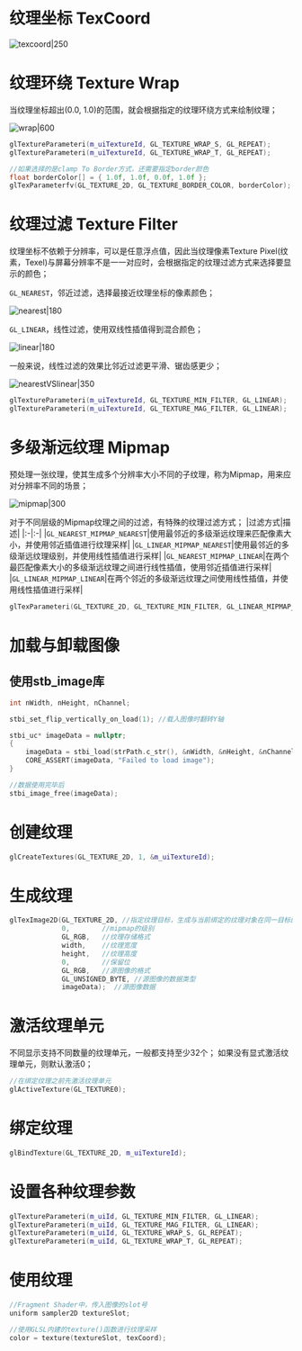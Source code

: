 
# 纹理坐标 TexCoord

![texcoord|250](https://pic-1315225359.cos.ap-shanghai.myqcloud.com/20230131090038.png)

# 纹理环绕 Texture Wrap

当纹理坐标超出(0.0, 1.0)的范围，就会根据指定的纹理环绕方式来绘制纹理；

![wrap|600](https://pic-1315225359.cos.ap-shanghai.myqcloud.com/20230131090236.png)

```c++
glTextureParameteri(m_uiTextureId, GL_TEXTURE_WRAP_S, GL_REPEAT);
glTextureParameteri(m_uiTextureId, GL_TEXTURE_WRAP_T, GL_REPEAT);

//如果选择的是clamp To Border方式，还需要指定border颜色
float borderColor[] = { 1.0f, 1.0f, 0.0f, 1.0f };
glTexParameterfv(GL_TEXTURE_2D, GL_TEXTURE_BORDER_COLOR, borderColor);
```

# 纹理过滤 Texture Filter

纹理坐标不依赖于分辨率，可以是任意浮点值，因此当纹理像素Texture Pixel(纹素，Texel)与屏幕分辨率不是一一对应时，会根据指定的纹理过滤方式来选择要显示的颜色；

`GL_NEAREST`，邻近过滤，选择最接近纹理坐标的像素颜色；

![nearest|180](https://pic-1315225359.cos.ap-shanghai.myqcloud.com/20230131091301.png)

`GL_LINEAR`，线性过滤，使用双线性插值得到混合颜色；

![linear|180](https://pic-1315225359.cos.ap-shanghai.myqcloud.com/20230131091420.png)

一般来说，线性过滤的效果比邻近过滤更平滑、锯齿感更少；

![nearestVSlinear|350](https://pic-1315225359.cos.ap-shanghai.myqcloud.com/20230131091651.png)

```c++
glTextureParameteri(m_uiTextureId, GL_TEXTURE_MIN_FILTER, GL_LINEAR);
glTextureParameteri(m_uiTextureId, GL_TEXTURE_MAG_FILTER, GL_LINEAR);
```

# 多级渐远纹理 Mipmap

预处理一张纹理，使其生成多个分辨率大小不同的子纹理，称为Mipmap，用来应对分辨率不同的场景；

![mipmap|300](https://pic-1315225359.cos.ap-shanghai.myqcloud.com/20230131092137.png)

对于不同层级的Mipmap纹理之间的过滤，有特殊的纹理过滤方式；
|过滤方式|描述|
|:-|:-|
|`GL_NEAREST_MIPMAP_NEAREST`|使用最邻近的多级渐远纹理来匹配像素大小，并使用邻近插值进行纹理采样|
|`GL_LINEAR_MIPMAP_NEAREST`|使用最邻近的多级渐远纹理级别，并使用线性插值进行采样|
|`GL_NEAREST_MIPMAP_LINEAR`|在两个最匹配像素大小的多级渐远纹理之间进行线性插值，使用邻近插值进行采样|
|`GL_LINEAR_MIPMAP_LINEAR`|在两个邻近的多级渐远纹理之间使用线性插值，并使用线性插值进行采样|

```c++
glTexParameteri(GL_TEXTURE_2D, GL_TEXTURE_MIN_FILTER, GL_LINEAR_MIPMAP_LINEAR);
```

# 加载与卸载图像

## 使用stb_image库

```c++
int nWidth, nHeight, nChannel;

stbi_set_flip_vertically_on_load(1); //载入图像时翻转Y轴

stbi_uc* imageData = nullptr;
{
	imageData = stbi_load(strPath.c_str(), &nWidth, &nHeight, &nChannel, 0);
	CORE_ASSERT(imageData, "Failed to load image");
}

//数据使用完毕后
stbi_image_free(imageData);
```

# 创建纹理

```c++
glCreateTextures(GL_TEXTURE_2D, 1, &m_uiTextureId);
```

# 生成纹理

```c++
glTexImage2D(GL_TEXTURE_2D, //指定纹理目标，生成与当前绑定的纹理对象在同一目标的纹理
		     0,        //mipmap的级别 
			 GL_RGB,   //纹理存储格式
			 width,    //纹理宽度
			 height,   //纹理高度
			 0,        //保留位
			 GL_RGB,   //源图像的格式
			 GL_UNSIGNED_BYTE, //源图像的数据类型
			 imageData);  //源图像数据
```


# 激活纹理单元

不同显示支持不同数量的纹理单元，一般都支持至少32个；
如果没有显式激活纹理单元，则默认激活0；

```c++
//在绑定纹理之前先激活纹理单元
glActiveTexture(GL_TEXTURE0); 
```

# 绑定纹理

```c++
glBindTexture(GL_TEXTURE_2D, m_uiTextureId);
```

# 设置各种纹理参数

```c++
glTextureParameteri(m_uiId, GL_TEXTURE_MIN_FILTER, GL_LINEAR);
glTextureParameteri(m_uiId, GL_TEXTURE_MAG_FILTER, GL_LINEAR);
glTextureParameteri(m_uiId, GL_TEXTURE_WRAP_S, GL_REPEAT);
glTextureParameteri(m_uiId, GL_TEXTURE_WRAP_T, GL_REPEAT);
```

# 使用纹理

```c++
//Fragment Shader中，传入图像的slot号
uniform sampler2D textureSlot;

//使用GLSL内建的texture()函数进行纹理采样
color = texture(textureSlot, texCoord);

```